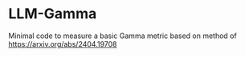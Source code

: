 # LLM-Gamma
Minimal code to measure a basic Gamma metric based on method of https://arxiv.org/abs/2404.19708
